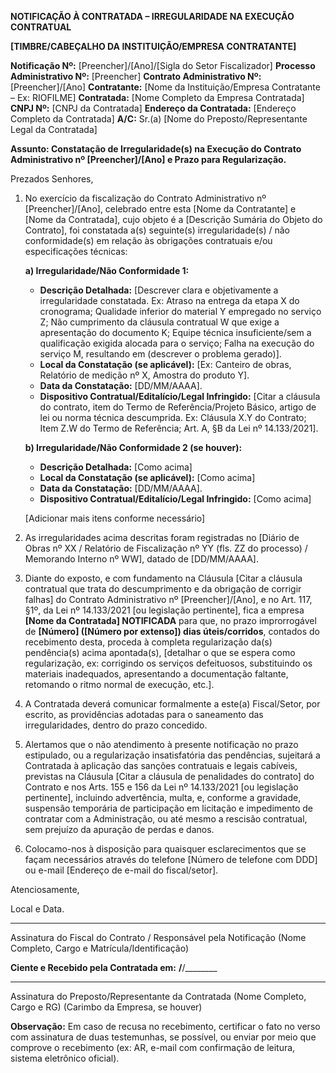 **NOTIFICAÇÃO À CONTRATADA – IRREGULARIDADE NA EXECUÇÃO CONTRATUAL**

**[TIMBRE/CABEÇALHO DA INSTITUIÇÃO/EMPRESA CONTRATANTE]**

**Notificação Nº:** [Preencher]/[Ano]/[Sigla do Setor Fiscalizador]
**Processo Administrativo Nº:** [Preencher]
**Contrato Administrativo Nº:** [Preencher]/[Ano]
**Contratante:** [Nome da Instituição/Empresa Contratante – Ex: RIOFILME]
**Contratada:** [Nome Completo da Empresa Contratada]
**CNPJ Nº:** [CNPJ da Contratada]
**Endereço da Contratada:** [Endereço Completo da Contratada]
**A/C:** Sr.(a) [Nome do Preposto/Representante Legal da Contratada]

**Assunto: Constatação de Irregularidade(s) na Execução do Contrato Administrativo nº [Preencher]/[Ano] e Prazo para Regularização.**

Prezados Senhores,

1.  No exercício da fiscalização do Contrato Administrativo nº [Preencher]/[Ano], celebrado entre esta [Nome da Contratante] e [Nome da Contratada], cujo objeto é a [Descrição Sumária do Objeto do Contrato], foi constatada a(s) seguinte(s) irregularidade(s) / não conformidade(s) em relação às obrigações contratuais e/ou especificações técnicas:

    **a) Irregularidade/Não Conformidade 1:**
       - **Descrição Detalhada:** [Descrever clara e objetivamente a irregularidade constatada. Ex: Atraso na entrega da etapa X do cronograma; Qualidade inferior do material Y empregado no serviço Z; Não cumprimento da cláusula contratual W que exige a apresentação do documento K; Equipe técnica insuficiente/sem a qualificação exigida alocada para o serviço; Falha na execução do serviço M, resultando em (descrever o problema gerado)].
       - **Local da Constatação (se aplicável):** [Ex: Canteiro de obras, Relatório de medição nº X, Amostra do produto Y].
       - **Data da Constatação:** [DD/MM/AAAA].
       - **Dispositivo Contratual/Editalício/Legal Infringido:** [Citar a cláusula do contrato, item do Termo de Referência/Projeto Básico, artigo de lei ou norma técnica descumprida. Ex: Cláusula X.Y do Contrato; Item Z.W do Termo de Referência; Art. A, §B da Lei nº 14.133/2021].

    **b) Irregularidade/Não Conformidade 2 (se houver):**
       - **Descrição Detalhada:** [Como acima]
       - **Local da Constatação (se aplicável):** [Como acima]
       - **Data da Constatação:** [DD/MM/AAAA].
       - **Dispositivo Contratual/Editalício/Legal Infringido:** [Como acima]

    [Adicionar mais itens conforme necessário]

2.  As irregularidades acima descritas foram registradas no [Diário de Obras nº XX / Relatório de Fiscalização nº YY (fls. ZZ do processo) / Memorando Interno nº WW], datado de [DD/MM/AAAA].

3.  Diante do exposto, e com fundamento na Cláusula [Citar a cláusula contratual que trata do descumprimento e da obrigação de corrigir falhas] do Contrato Administrativo nº [Preencher]/[Ano], e no Art. 117, §1º, da Lei nº 14.133/2021 [ou legislação pertinente], fica a empresa **[Nome da Contratada] NOTIFICADA** para que, no prazo improrrogável de **[Número] ([Número por extenso]) dias úteis/corridos**, contados do recebimento desta, proceda à completa regularização da(s) pendência(s) acima apontada(s), [detalhar o que se espera como regularização, ex: corrigindo os serviços defeituosos, substituindo os materiais inadequados, apresentando a documentação faltante, retomando o ritmo normal de execução, etc.].

4.  A Contratada deverá comunicar formalmente a este(a) Fiscal/Setor, por escrito, as providências adotadas para o saneamento das irregularidades, dentro do prazo concedido.

5.  Alertamos que o não atendimento à presente notificação no prazo estipulado, ou a regularização insatisfatória das pendências, sujeitará a Contratada à aplicação das sanções contratuais e legais cabíveis, previstas na Cláusula [Citar a cláusula de penalidades do contrato] do Contrato e nos Arts. 155 e 156 da Lei nº 14.133/2021 [ou legislação pertinente], incluindo advertência, multa, e, conforme a gravidade, suspensão temporária de participação em licitação e impedimento de contratar com a Administração, ou até mesmo a rescisão contratual, sem prejuízo da apuração de perdas e danos.

6.  Colocamo-nos à disposição para quaisquer esclarecimentos que se façam necessários através do telefone [Número de telefone com DDD] ou e-mail [Endereço de e-mail do fiscal/setor].

Atenciosamente,

Local e Data.

_________________________________________
Assinatura do Fiscal do Contrato / Responsável pela Notificação
(Nome Completo, Cargo e Matrícula/Identificação)

**Ciente e Recebido pela Contratada em:** ____/____/________

_________________________________________
Assinatura do Preposto/Representante da Contratada
(Nome Completo, Cargo e RG)
(Carimbo da Empresa, se houver)

**Observação:** Em caso de recusa no recebimento, certificar o fato no verso com assinatura de duas testemunhas, se possível, ou enviar por meio que comprove o recebimento (ex: AR, e-mail com confirmação de leitura, sistema eletrônico oficial).

